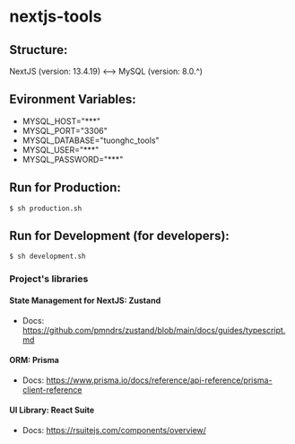 # nextjs-tools
## Structure:
NextJS (version: 13.4.19)  <—>  MySQL (version: 8.0.^)

## Evironment Variables:
- MYSQL_HOST="***"
- MYSQL_PORT="3306"
- MYSQL_DATABASE="tuonghc_tools"
- MYSQL_USER="***"
- MYSQL_PASSWORD="***"

## Run for Production: 
<code>$ sh production.sh</code>

## Run for Development (for developers): 
<code>$ sh development.sh</code>


### Project's libraries
#### State Management for NextJS: Zustand
- Docs: https://github.com/pmndrs/zustand/blob/main/docs/guides/typescript.md

#### ORM: Prisma
- Docs: https://www.prisma.io/docs/reference/api-reference/prisma-client-reference

#### UI Library: React Suite
- Docs: https://rsuitejs.com/components/overview/
